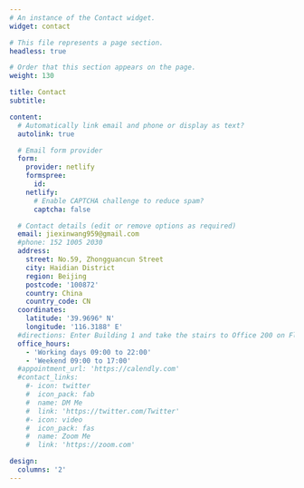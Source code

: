 ```yaml
---
# An instance of the Contact widget.
widget: contact

# This file represents a page section.
headless: true

# Order that this section appears on the page.
weight: 130

title: Contact
subtitle:

content:
  # Automatically link email and phone or display as text?
  autolink: true

  # Email form provider
  form:
    provider: netlify
    formspree:
      id:
    netlify:
      # Enable CAPTCHA challenge to reduce spam?
      captcha: false

  # Contact details (edit or remove options as required)
  email: jiexinwang959@gmail.com
  #phone: 152 1005 2030
  address:
    street: No.59, Zhongguancun Street
    city: Haidian District
    region: Beijing
    postcode: '100872'
    country: China
    country_code: CN
  coordinates:
    latitude: '39.9696° N'
    longitude: '116.3188° E'
  #directions: Enter Building 1 and take the stairs to Office 200 on Floor 2
  office_hours:
    - 'Working days 09:00 to 22:00'
    - 'Weekend 09:00 to 17:00'
  #appointment_url: 'https://calendly.com'
  #contact_links:
    #- icon: twitter
    #  icon_pack: fab
    #  name: DM Me
    #  link: 'https://twitter.com/Twitter'
    #- icon: video
    #  icon_pack: fas
    #  name: Zoom Me
    #  link: 'https://zoom.com'

design:
  columns: '2'
---
```

